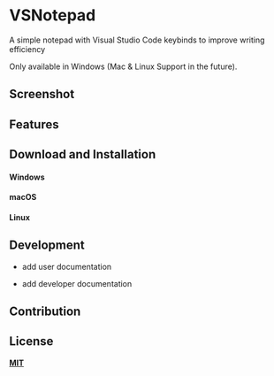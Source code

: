 # VSNotepad

A simple notepad with Visual Studio Code keybinds to improve writing efficiency

Only available in Windows (Mac & Linux Support in the future).

## Screenshot

## Features

## Download and Installation

#### Windows

#### macOS

#### Linux

## Development

- add user documentation

- add developer documentation

## Contribution

## License

[**MIT**](LICENSE)
